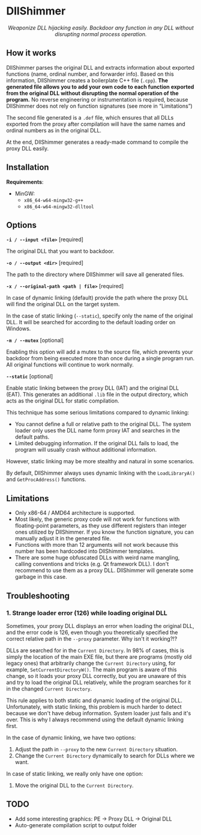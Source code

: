 # DllShimmer

<div style="text-align:center;font-style: italic;">Weaponize DLL hijacking easily. Backdoor any function in any DLL without disrupting normal process operation.</div>

## How it works

DllShimmer parses the original DLL and extracts information about exported functions (name, ordinal number, and forwarder info). Based on this information, DllShimmer creates a boilerplate C++ file (`.cpp`). **The generated file allows you to add your own code to each function exported from the original DLL without disrupting the normal operation of the program.** No reverse engineering or instrumentation is required, because DllShimmer does not rely on function signatures (see more in “Limitations”)

The second file generated is a `.def` file, which ensures that all DLLs exported from the proxy after compilation will have the same names and ordinal numbers as in the original DLL.

At the end, DllShimmer generates a ready-made command to compile the proxy DLL easily.

## Installation

**Requirements**:

- MinGW:
  - `x86_64-w64-mingw32-g++`
  - `x86_64-w64-mingw32-dlltool`

## Options

**`-i / --input <file>`** [required]

The original DLL that you want to backdoor.

**`-o / --output <dir>`** [required]

The path to the directory where DllShimmer will save all generated files.

**`-x / --original-path <path | file>`** [required]

In case of dynamic linking (default) provide the path where the proxy DLL will find the original DLL on the target system.

In the case of static linking (`--static`), specify only the name of the original DLL. It will be searched for according to the default loading order on Windows.

**`-m / --mutex`** [optional]

Enabling this option will add a mutex to the source file, which prevents your backdoor from being executed more than once during a single program run. All original functions will continue to work normally.

**`--static`** [optional]

Enable static linking between the proxy DLL (IAT) and the original DLL (EAT). This generates an additional `.lib` file in the output directory, which acts as the original DLL for static compilation.

This technique has some serious limitations compared to dynamic linking:

- You cannot define a full or relative path to the original DLL. The system loader only uses the DLL name form proxy IAT and searches in the default paths.
- Limited debugging information. If the original DLL fails to load, the program will usually crash without additional information.
  
However, static linking may be more stealthy and natural in some scenarios.

By default, DllShimmer always uses dynamic linking with the `LoadLibraryA()` and `GetProcAddress()` functions.

## Limitations

- Only x86-64 / AMD64 architecture is supported.
- Most likely, the generic proxy code will not work for functions with floating-point parameters, as they use different registers than integer ones utilized by DllShimmer. If you know the function signature, you can manually adjust it in the generated file.
- Functions with more than 12 arguments will not work because this number has been hardcoded into DllShimmer templates.
- There are some huge obfuscated DLLs with weird name mangling, calling conventions and tricks (e.g. Qt framework DLL). I don't recommend to use them as a proxy DLL. DllShimmer will generate some garbage in this case.

## Troubleshooting

### 1. Strange loader error (126) while loading original DLL

Sometimes, your proxy DLL displays an error when loading the original DLL, and the error code is 126, even though you theoretically specified the correct relative path in the `--proxy` parameter. Why isn't it working?!?

DLLs are searched for in the `Current Directory`. In 98% of cases, this is simply the location of the main EXE file, but there are programs (mostly old legacy ones) that arbitrarily change the `Current Directory` using, for example, `SetCurrentDirectoryW()`. The main program is aware of this change, so it loads your proxy DLL correctly, but you are unaware of this and try to load the original DLL relatively, while the program searches for it in the changed `Current Directory`.

This rule applies to both static and dynamic loading of the original DLL. Unfortunately, with static linking, this problem is much harder to detect because we don't have debug information. System loader just fails and it's over. This is why I always recommend using the default dynamic linking first.

In the case of dynamic linking, we have two options:

1. Adjust the path in `--proxy` to the new `Current Directory` situation.
2. Change the `Current Directory` dynamically to search for DLLs where we want.

In case of static linking, we really only have one option:

1. Move the original DLL to the `Current Directory`.

## TODO

- Add some interesting graphics: PE -> Proxy DLL -> Original DLL
- Auto-generate compilation script to output folder
